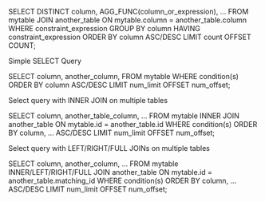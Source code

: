 SELECT DISTINCT column, AGG_FUNC(column_or_expression), …
FROM mytable
JOIN another_table
ON mytable.column = another_table.column
WHERE constraint_expression
GROUP BY column
HAVING constraint_expression
ORDER BY column ASC/DESC
LIMIT count OFFSET COUNT;

Simple SELECT Query

SELECT column, another_column,
FROM mytable
WHERE condition(s)
ORDER BY column ASC/DESC
LIMIT num_limit OFFSET num_offset;

Select query with INNER JOIN on multiple tables

SELECT column, another_table_column, …
FROM mytable
INNER JOIN another_table
ON mytable.id = another_table.id
WHERE condition(s)
ORDER BY column, … ASC/DESC
LIMIT num_limit OFFSET num_offset;

Select query with LEFT/RIGHT/FULL JOINs on multiple tables

SELECT column, another_column, …
FROM mytable
INNER/LEFT/RIGHT/FULL JOIN another_table
ON mytable.id = another_table.matching_id
WHERE condition(s)
ORDER BY column, … ASC/DESC
LIMIT num_limit OFFSET num_offset;